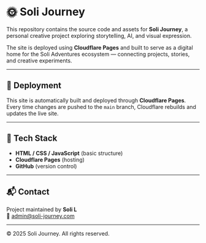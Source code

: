 # 🌞 Soli Journey

This repository contains the source code and assets for **Soli Journey**, a personal creative project exploring storytelling, AI, and visual expression.  

The site is deployed using **Cloudflare Pages** and built to serve as a digital home for the Soli Adventures ecosystem — connecting projects, stories, and creative experiments.

---

## 🚀 Deployment
This site is automatically built and deployed through **Cloudflare Pages**.  
Every time changes are pushed to the `main` branch, Cloudflare rebuilds and updates the live site.

---

## 🧱 Tech Stack
- **HTML / CSS / JavaScript** (basic structure)
- **Cloudflare Pages** (hosting)
- **GitHub** (version control)

---

## 📬 Contact
Project maintained by **Soli L**  
📧 [admin@soli-journey.com](mailto:admin@soli-journey.com)

---

© 2025 Soli Journey. All rights reserved.
